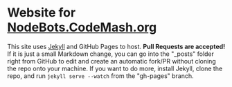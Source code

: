 # Website for [NodeBots.CodeMash.org](http://nodebots.codemash.org)

This site uses [Jekyll](http://jekyllrb.com/) and GitHub Pages to host.  **Pull Requests are accepted!**  If it is just a small Markdown change, you can go into the "_posts" folder right from GitHub to edit and create an automatic fork/PR without cloning the repo onto your machine.  If you want to do more, install Jekyll, clone the repo, and run `jekyll serve --watch` from the "gh-pages" branch.
